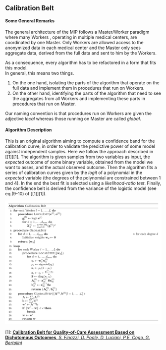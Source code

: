 ## Calibration Belt

#### Some General Remarks

The general architecture of the MIP follows a Master/Worker paradigm where many Workers
, operating in multiple medical centers, are coordinated by one Master. Only Workers 
are allowed access to the anonymized data in each medical center and the Master only 
sees aggregate data, derived from the full data and sent to him by the Workers.

As a consequence, every algorithm has to be refactored in a form that fits this model.  
In general, this means two things. 
1. On the one hand, isolating the parts of the algorithm that operate on the full data 
and implement them in procedures that run on Workers.  
2. On the other hand, identifying the parts of the algorithm that need to see the 
aggregates from all Workers and implementing these parts in procedures that run on 
Master.

Our naming convention is that procedures run on Workers are given the adjective _local_
whereas those running on Master are called _global_.

#### Algorithm Description

This is an original algorithm aiming to compute a confidence band for the calibration 
curve, in order to validate the predictive power of some model against independent 
samples. Here we follow the approach described in [[1]][1]. The algorithm is given 
samples from two variables as input, the *expected* outcome of some binary variable, 
obtained from the model we want to asses, and the actual observed outcome. Then the 
algorithm fits a series of calibration curves given by the *logit* of a polynomial in 
the *expected* variable (the degrees of the polynomial are constrained between 1 and 4). 
In the end the best fit is selected using a *likelihood-ratio test*. Finally, the 
confidence belt is derived from the variance of the logistic model (see eq.(9-10) of 
[[1]][1]).

![pseudo](pseudocode.png)

[1]: [**Calibration Belt for Quality-of-Care Assessment Based on Dichotomous Outcomes**, *S. Finazzi,  D. Poole, D. Luciani, P.E. Cogo, G. Bertolini*](https://www.ncbi.nlm.nih.gov/pmc/articles/PMC3043050/#pone.0016110.s001)  
